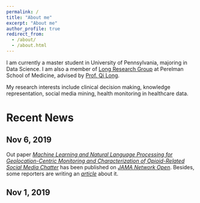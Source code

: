 ```yaml
---
permalink: /
title: "About me"
excerpt: "About me"
author_profile: true
redirect_from: 
  - /about/
  - /about.html
---
```


I am currently a master student in University of Pennsylvania, majoring in Data Science.  I am also a member of [Long Research Group](https://www.med.upenn.edu/long-lab/) at Perelman School of Medicine, advised by [Prof. Qi Long](https://www.dbei.med.upenn.edu/bio/qi-long-phd).

My research interests include clinical decision making, knowledge representation, social media mining, health monitoring in healthcare data.

Recent News
======
## Nov 6, 2019

Out paper [*Machine Learning and Natural Language Processing for Geolocation-Centric Monitoring and Characterization of Opioid-Related Social Media Chatter*](https://jamanetwork.com/journals/jamanetworkopen/fullarticle/2753983) has been published on [*JAMA Network Open*](https://jamanetwork.com/journals/jamanetworkopen). Besides, some reporters are writing an [*article*](https://www.popsci.com/story/health/opioids-social-media-predict/) about it.

## Nov 1, 2019

